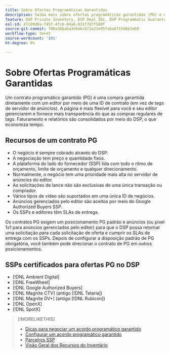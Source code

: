 ```yaml
---
title: Sobre Ofertas Programáticas Garantidas
description: Saiba mais sobre ofertas programáticas garantidas (PG) e quais SSPs são certificados para fornecê-las.
feature: DSP Private Inventory, DSP Deal IDs, DSP Programmatic Guaranteed Deals
exl-id: 47c89d8a-f45f-4fcb-84a6-031f7d7f580f
source-git-commit: 700a38baba3e9abc871e23e95faba6715d661eb9
workflow-type: tm+mt
source-wordcount: '241'
ht-degree: 0%

---
```


# Sobre Ofertas Programáticas Garantidas

Um contrato programático garantido (PG) é uma compra garantida diretamente com um editor por meio de uma ID de contrato (em vez de tags de servidor de anúncios). A página é mais flexível para você e seu editor gerenciarem e fornece mais transparência do que as compras regulares de tags. Faturamento e relatórios são consolidados por meio do DSP, o que economiza tempo.

## Recursos de um contrato PG

* O negócio é sempre cobrado através do DSP.
* A negociação tem preço e quantidade fixos.
* A plataforma do lado do fornecedor (SSP) lida com todo o ritmo de orçamento, limite de orçamento e qualquer direcionamento.
* Normalmente, o negócio tem uma prioridade mais alta no servidor de anúncios do editor.
* As solicitações de lance não são exclusivas de uma única transação ou comprador.
* Vários tipos de vídeo são suportados em uma única ID de negócios.
* Anúncios gerenciados pelo editor são aceitos por meio do Google Authorized Buyers SSP.
* Os SSPs e editores têm SLAs de entrega.

Os contratos PG exigem um posicionamento PG padrão e anúncios (ou pixel 1x1 para anúncios gerenciados pelo editor) para que o DSP possa retornar uma solicitação para cada solicitação de oferta e cumprir os SLAs de entrega com os SSPs. Depois de configurar a disposição padrão de PG obrigatória, você também pode direcionar o contrato de PG em outros posicionamentos.

## SSPs certificados para ofertas PG no DSP

* [!DNL Ambient Digital]
* [!DNL FreeWheel]
* [!DNL Google Authorized Buyers]
* [!DNL Magnite CTV] (antigo [!DNL Telaria])
* [!DNL Magnite DV+] (antigo [!DNL Rubicon])
* [!DNL OpenX]
* [!DNL SpotX]

>[!MORELIKETHIS]
>
>* [Dicas para negociar um acordo programático garantido](/help/dsp/inventory/programmatic-guaranteed-tips.md)
>* [Configurar um acordo programático garantido](programmatic-guaranteed-set-up.md)
>* [Parceiros SSP](ssp-partners.md)
>* [Visão Geral dos Recursos do Inventário](inventory-overview.md)
